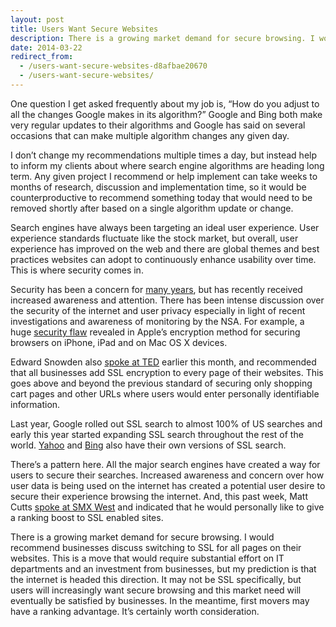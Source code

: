 ```yaml
---
layout: post
title: Users Want Secure Websites
description: There is a growing market demand for secure browsing. I would recommend businesses discuss switching to SSL for all pages on their websites.
date: 2014-03-22
redirect_from:
  - /users-want-secure-websites-d8afbae20670
  - /users-want-secure-websites/
---
```


One question I get asked frequently about my job is, “How do you adjust to all the changes Google makes in its algorithm?” Google and Bing both make very regular updates to their algorithms and Google has said on several occasions that can make multiple algorithm changes any given day.

I don’t change my recommendations multiple times a day, but instead help to inform my clients about where search engine algorithms are heading long term. Any given project I recommend or help implement can take weeks to months of research, discussion and implementation time, so it would be counterproductive to recommend something today that would need to be removed shortly after based on a single algorithm update or change.

Search engines have always been targeting an ideal user experience. User experience standards fluctuate like the stock market, but overall, user experience has improved on the web and there are global themes and best practices websites can adopt to continuously enhance usability over time. This is where security comes in.

Security has been a concern for [many years](https://www.mattcutts.com/blog/google-secure-search/), but has recently received increased awareness and attention. There has been intense discussion over the security of the internet and user privacy especially in light of recent investigations and awareness of monitoring by the NSA. For example, a huge [security flaw](https://www.theguardian.com/technology/2014/feb/25/apples-ssl-iphone-vulnerability-how-did-it-happen-and-what-next) revealed in Apple’s encryption method for securing browsers on iPhone, iPad and on Mac OS X devices.

Edward Snowden also [spoke at TED](https://www.ted.com/talks/edward_snowden_here_s_how_we_take_back_the_internet) earlier this month, and recommended that all businesses add SSL encryption to every page of their websites. This goes above and beyond the previous standard of securing only shopping cart pages and other URLs where users would enter personally identifiable information.

Last year, Google rolled out SSL search to almost 100% of US searches and early this year started expanding SSL search throughout the rest of the world. [Yahoo](https://searchengineland.com/yahoo-search-goes-secure-182343) and [Bing](https://searchengineland.com/bing-begins-supporting-ssl-search-query-data-does-not-pass-not-provided-181579) also have their own versions of SSL search.

There’s a pattern here. All the major search engines have created a way for users to secure their searches. Increased awareness and concern over how user data is being used on the internet has created a potential user desire to secure their experience browsing the internet. And, this past week, Matt Cutts [spoke at SMX West](https://www.seroundtable.com/google-ssl-ranking-18256.html) and indicated that he would personally like to give a ranking boost to SSL enabled sites.

There is a growing market demand for secure browsing. I would recommend businesses discuss switching to SSL for all pages on their websites. This is a move that would require substantial effort on IT departments and an investment from businesses, but my prediction is that the internet is headed this direction. It may not be SSL specifically, but users will increasingly want secure browsing and this market need will eventually be satisfied by businesses. In the meantime, first movers may have a ranking advantage. It’s certainly worth consideration.